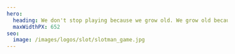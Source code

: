 ```yaml
---
hero:
  heading: We don't stop playing because we grow old. We grow old because we stop playing.
  maxWidthPX: 652
seo:
  image: /images/logos/slot/slotman_game.jpg
---
```

